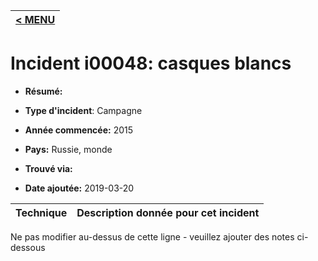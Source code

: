 |[< MENU](../README.md)|
|---|
# Incident i00048: casques blancs

* **Résumé:**

* **Type d'incident**: Campagne

* **Année commencée:** 2015

* **Pays:** Russie, monde

* **Trouvé via:**

* **Date ajoutée:** 2019-03-20
 

|Technique |Description donnée pour cet incident |
|--------- |------------------------- |


Ne pas modifier au-dessus de cette ligne - veuillez ajouter des notes ci-dessous